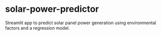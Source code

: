 # solar-power-predictor
Streamlit app to predict solar panel power generation using environmental factors and a regression model.
